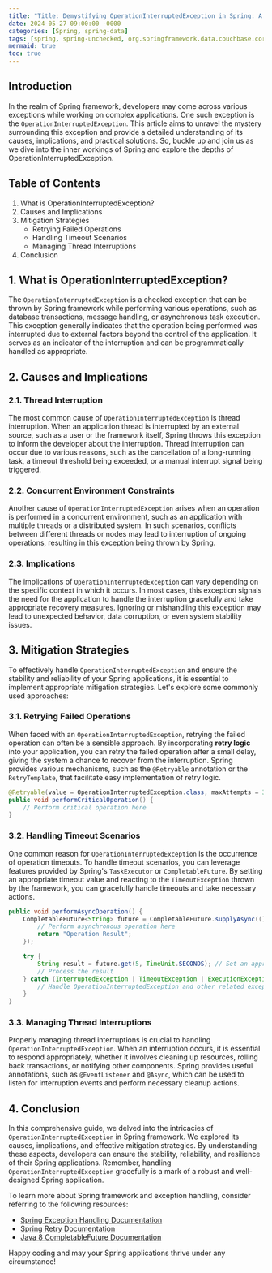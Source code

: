 ```yaml
---
title: "Title: Demystifying OperationInterruptedException in Spring: A Comprehensive Guide"
date: 2024-05-27 09:00:00 -0000
categories: [Spring, spring-data]
tags: [spring, spring-unchecked, org.springframework.data.couchbase.core]
mermaid: true
toc: true
---
```



## Introduction

In the realm of Spring framework, developers may come across various exceptions while working on complex applications. One such exception is the `OperationInterruptedException`. This article aims to unravel the mystery surrounding this exception and provide a detailed understanding of its causes, implications, and practical solutions. So, buckle up and join us as we dive into the inner workings of Spring and explore the depths of OperationInterruptedException.

## Table of Contents
1. What is OperationInterruptedException?
2. Causes and Implications
3. Mitigation Strategies
     - Retrying Failed Operations
     - Handling Timeout Scenarios
     - Managing Thread Interruptions
4. Conclusion

## 1. What is OperationInterruptedException?

The `OperationInterruptedException` is a checked exception that can be thrown by Spring framework while performing various operations, such as database transactions, message handling, or asynchronous task execution. This exception generally indicates that the operation being performed was interrupted due to external factors beyond the control of the application. It serves as an indicator of the interruption and can be programmatically handled as appropriate.

## 2. Causes and Implications

### 2.1. Thread Interruption

The most common cause of `OperationInterruptedException` is thread interruption. When an application thread is interrupted by an external source, such as a user or the framework itself, Spring throws this exception to inform the developer about the interruption. Thread interruption can occur due to various reasons, such as the cancellation of a long-running task, a timeout threshold being exceeded, or a manual interrupt signal being triggered.

### 2.2. Concurrent Environment Constraints

Another cause of `OperationInterruptedException` arises when an operation is performed in a concurrent environment, such as an application with multiple threads or a distributed system. In such scenarios, conflicts between different threads or nodes may lead to interruption of ongoing operations, resulting in this exception being thrown by Spring.

### 2.3. Implications

The implications of `OperationInterruptedException` can vary depending on the specific context in which it occurs. In most cases, this exception signals the need for the application to handle the interruption gracefully and take appropriate recovery measures. Ignoring or mishandling this exception may lead to unexpected behavior, data corruption, or even system stability issues.

## 3. Mitigation Strategies

To effectively handle `OperationInterruptedException` and ensure the stability and reliability of your Spring applications, it is essential to implement appropriate mitigation strategies. Let's explore some commonly used approaches:

### 3.1. Retrying Failed Operations

When faced with an `OperationInterruptedException`, retrying the failed operation can often be a sensible approach. By incorporating **retry logic** into your application, you can retry the failed operation after a small delay, giving the system a chance to recover from the interruption. Spring provides various mechanisms, such as the `@Retryable` annotation or the `RetryTemplate`, that facilitate easy implementation of retry logic.

```java
@Retryable(value = OperationInterruptedException.class, maxAttempts = 3, backoff = @Backoff(delay = 1000))
public void performCriticalOperation() {
    // Perform critical operation here
}
```

### 3.2. Handling Timeout Scenarios

One common reason for `OperationInterruptedException` is the occurrence of operation timeouts. To handle timeout scenarios, you can leverage features provided by Spring's `TaskExecutor` or `CompletableFuture`. By setting an appropriate timeout value and reacting to the `TimeoutException` thrown by the framework, you can gracefully handle timeouts and take necessary actions.

```java
public void performAsyncOperation() {
    CompletableFuture<String> future = CompletableFuture.supplyAsync(() -> {
        // Perform asynchronous operation here
        return "Operation Result";
    });

    try {
        String result = future.get(5, TimeUnit.SECONDS); // Set an appropriate timeout value
        // Process the result
    } catch (InterruptedException | TimeoutException | ExecutionException e) {
        // Handle OperationInterruptedException and other related exceptions here
    }
}
```

### 3.3. Managing Thread Interruptions

Properly managing thread interruptions is crucial to handling `OperationInterruptedException`. When an interruption occurs, it is essential to respond appropriately, whether it involves cleaning up resources, rolling back transactions, or notifying other components. Spring provides useful annotations, such as `@EventListener` and `@Async`, which can be used to listen for interruption events and perform necessary cleanup actions.

## 4. Conclusion

In this comprehensive guide, we delved into the intricacies of `OperationInterruptedException` in Spring framework. We explored its causes, implications, and effective mitigation strategies. By understanding these aspects, developers can ensure the stability, reliability, and resilience of their Spring applications. Remember, handling `OperationInterruptedException` gracefully is a mark of a robust and well-designed Spring application.

To learn more about Spring framework and exception handling, consider referring to the following resources:

- [Spring Exception Handling Documentation](https://docs.spring.io/spring-framework/docs/current/reference/html/core.html#exceptions)
- [Spring Retry Documentation](https://docs.spring.io/spring-retry/docs/1.3.1/reference/html/)
- [Java 8 CompletableFuture Documentation](https://docs.oracle.com/javase/8/docs/api/java/util/concurrent/CompletableFuture.html)

Happy coding and may your Spring applications thrive under any circumstance!